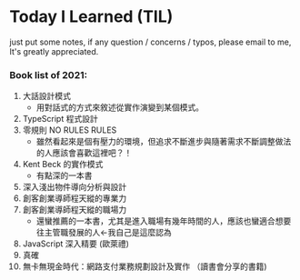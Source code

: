 # Today I Learned (TIL)

just put some notes, if any question / concerns / typos,  please email to me,  It's greatly appreciated.


### Book list of 2021:

1. 大話設計模式
    * 用對話式的方式來敘述從實作演變到某個模式。
2. TypeScript 程式設計
3. 零規則 NO RULES RULES
    * 雖然看起來是個有壓力的環境，但追求不斷進步與隨著需求不斷調整做法的人應該會喜歡這裡吧？！
4. Kent Beck 的實作模式
    * 有點深的一本書
5. 深入淺出物件導向分析與設計
6. 創客創業導師程天縱的專業力
7. 創客創業導師程天縱的職場力
    * 還蠻推薦的一本書，尤其是進入職場有幾年時間的人，應該也蠻適合想要往主管職發展的人<-我自己是這麼認為
8. JavaScript 深入精要 (歐萊禮)
9. 真確
10. 無卡無現金時代：網路支付業務規劃設計及實作 （讀書會分享的書籍)